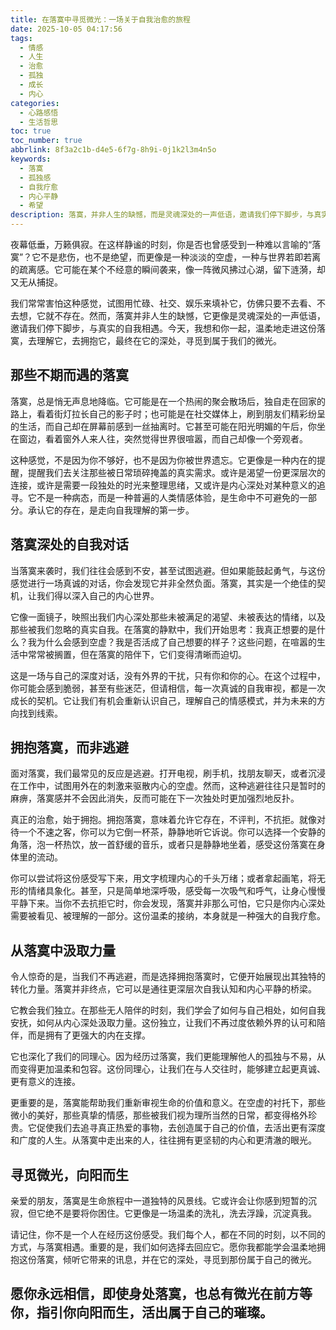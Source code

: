 ```yaml
---
title: 在落寞中寻觅微光：一场关于自我治愈的旅程
date: 2025-10-05 04:17:56
tags:
  - 情感
  - 人生
  - 治愈
  - 孤独
  - 成长
  - 内心
categories:
  - 心路感悟
  - 生活哲思
toc: true
toc_number: true
abbrlink: 8f3a2c1b-d4e5-6f7g-8h9i-0j1k2l3m4n5o
keywords:
  - 落寞
  - 孤独感
  - 自我疗愈
  - 内心平静
  - 希望
description: 落寞，并非人生的缺憾，而是灵魂深处的一声低语，邀请我们停下脚步，与真实的自我相遇。这篇文章将带你走进那些不期而遇的落寞时刻，学会温柔拥抱它，并在其中汲取力量，最终寻觅到属于自己的微光与希望。
---
```


夜幕低垂，万籁俱寂。在这样静谧的时刻，你是否也曾感受到一种难以言喻的“落寞”？它不是悲伤，也不是绝望，而更像是一种淡淡的空虚，一种与世界若即若离的疏离感。它可能在某个不经意的瞬间袭来，像一阵微风拂过心湖，留下涟漪，却又无从捕捉。

我们常常害怕这种感觉，试图用忙碌、社交、娱乐来填补它，仿佛只要不去看、不去想，它就不存在。然而，落寞并非人生的缺憾，它更像是灵魂深处的一声低语，邀请我们停下脚步，与真实的自我相遇。今天，我想和你一起，温柔地走进这份落寞，去理解它，去拥抱它，最终在它的深处，寻觅到属于我们的微光。

## 那些不期而遇的落寞

落寞，总是悄无声息地降临。它可能是在一个热闹的聚会散场后，独自走在回家的路上，看着街灯拉长自己的影子时；也可能是在社交媒体上，刷到朋友们精彩纷呈的生活，而自己却在屏幕前感到一丝抽离时。它甚至可能在阳光明媚的午后，你坐在窗边，看着窗外人来人往，突然觉得世界很喧嚣，而自己却像一个旁观者。

这种感觉，不是因为你不够好，也不是因为你被世界遗忘。它更像是一种内在的提醒，提醒我们去关注那些被日常琐碎掩盖的真实需求。或许是渴望一份更深层次的连接，或许是需要一段独处的时光来整理思绪，又或许是内心深处对某种意义的追寻。它不是一种病态，而是一种普遍的人类情感体验，是生命中不可避免的一部分。承认它的存在，是走向自我理解的第一步。

## 落寞深处的自我对话

当落寞来袭时，我们往往会感到不安，甚至试图逃避。但如果能鼓起勇气，与这份感觉进行一场真诚的对话，你会发现它并非全然负面。落寞，其实是一个绝佳的契机，让我们得以深入自己的内心世界。

它像一面镜子，映照出我们内心深处那些未被满足的渴望、未被表达的情绪，以及那些被我们忽略的真实自我。在落寞的静默中，我们开始思考：我真正想要的是什么？我为什么会感到空虚？我是否活成了自己想要的样子？这些问题，在喧嚣的生活中常常被搁置，但在落寞的陪伴下，它们变得清晰而迫切。

这是一场与自己的深度对话，没有外界的干扰，只有你和你的心。在这个过程中，你可能会感到脆弱，甚至有些迷茫，但请相信，每一次真诚的自我审视，都是一次成长的契机。它让我们有机会重新认识自己，理解自己的情感模式，并为未来的方向找到线索。

## 拥抱落寞，而非逃避

面对落寞，我们最常见的反应是逃避。打开电视，刷手机，找朋友聊天，或者沉浸在工作中，试图用外在的刺激来驱散内心的空虚。然而，这种逃避往往只是暂时的麻痹，落寞感并不会因此消失，反而可能在下一次独处时更加强烈地反扑。

真正的治愈，始于拥抱。拥抱落寞，意味着允许它存在，不评判，不抗拒。就像对待一个不速之客，你可以为它倒一杯茶，静静地听它诉说。你可以选择一个安静的角落，泡一杯热饮，放一首舒缓的音乐，或者只是静静地坐着，感受这份落寞在身体里的流动。

你可以尝试将这份感受写下来，用文字梳理内心的千头万绪；或者拿起画笔，将无形的情绪具象化。甚至，只是简单地深呼吸，感受每一次吸气和呼气，让身心慢慢平静下来。当你不去抗拒它时，你会发现，落寞并非那么可怕，它只是你内心深处需要被看见、被理解的一部分。这份温柔的接纳，本身就是一种强大的自我疗愈。

## 从落寞中汲取力量

令人惊奇的是，当我们不再逃避，而是选择拥抱落寞时，它便开始展现出其独特的转化力量。落寞并非终点，它可以是通往更深层次自我认知和内心平静的桥梁。

它教会我们独立。在那些无人陪伴的时刻，我们学会了如何与自己相处，如何自我安抚，如何从内心深处汲取力量。这份独立，让我们不再过度依赖外界的认可和陪伴，而是拥有了更强大的内在支撑。

它也深化了我们的同理心。因为经历过落寞，我们更能理解他人的孤独与不易，从而变得更加温柔和包容。这份同理心，让我们在与人交往时，能够建立起更真诚、更有意义的连接。

更重要的是，落寞能帮助我们重新审视生命的价值和意义。在空虚的衬托下，那些微小的美好，那些真挚的情感，那些被我们视为理所当然的日常，都变得格外珍贵。它促使我们去追寻真正热爱的事物，去创造属于自己的价值，去活出更有深度和广度的人生。从落寞中走出来的人，往往拥有更坚韧的内心和更清澈的眼光。

## 寻觅微光，向阳而生

亲爱的朋友，落寞是生命旅程中一道独特的风景线。它或许会让你感到短暂的沉寂，但它绝不是要将你困住。它更像是一场温柔的洗礼，洗去浮躁，沉淀真我。

请记住，你不是一个人在经历这份感受。我们每个人，都在不同的时刻，以不同的方式，与落寞相遇。重要的是，我们如何选择去回应它。愿你我都能学会温柔地拥抱这份落寞，倾听它带来的讯息，并在它的深处，寻觅到那份属于自己的微光。

愿你永远相信，即使身处落寞，也总有微光在前方等你，指引你向阳而生，活出属于自己的璀璨。
---
